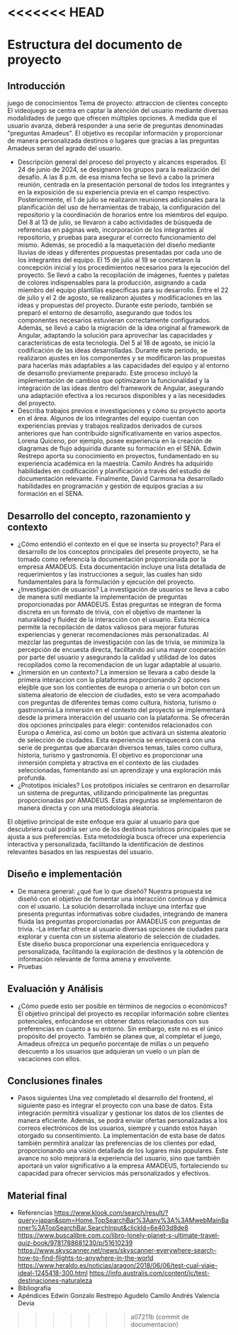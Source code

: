 <<<<<<< HEAD
=======
# Estructura del documento de proyecto

## Introducción

juego de conocimientos
Tema de proyecto: attraccion de clientes
concepto
El videojuego se centra en captar la atención del usuario mediante diversas modalidades de juego que ofrecen múltiples opciones. A medida que el usuario avanza, deberá responder a una serie de preguntas denominadas "preguntas Amadeus". El objetivo es recopilar información y proporcionar de manera personalizada destinos o lugares que gracias a las preguntas Amadeus seran del agrado del usuario.
- Descripción general del proceso del proyecto y alcances esperados.
El 24 de junio de 2024, se designaron los grupos para la realización del desafío. A las 8 p.m. de esa misma fecha se llevó a cabo la primera reunión, centrada en la presentación personal de todos los integrantes y en la exposición de su experiencia previa en el campo respectivo. Posteriormente, el 1 de julio se realizaron reuniones adicionales para la planificación del uso de herramientas de trabajo, la configuración del repositorio y la coordinación de horarios entre los miembros del equipo.
Del 8 al 13 de julio, se llevaron a cabo actividades de búsqueda de referencias en páginas web, incorporación de los integrantes al repositorio, y pruebas para asegurar el correcto funcionamiento del mismo. Además, se procedió a la maquetación del diseño mediante lluvias de ideas y diferentes propuestas presentadas por cada uno de los integrantes del equipo.
El 15 de julio al 19 se concretaron la concepción inicial y los procedimientos necesarios para la ejecución del proyecto. Se llevó a cabo la recopilación de imágenes, fuentes y paletas de colores indispensables para la producción, asignando a cada miembro del equipo plantillas específicas para su desarrollo.
Entre el 22 de julio y el 2 de agosto, se realizaron ajustes y modificaciones en las ideas y propuestas del proyecto. Durante este período, también se preparó el entorno de desarrollo, asegurando que todos los componentes necesarios estuvieran correctamente configurados.
Además, se llevó a cabo la migración de la idea original al framework de Angular, adaptando la solución para aprovechar las capacidades y características de esta tecnología.
Del 5 al 18 de agosto, se inició la codificación de las ideas desarrolladas. Durante este período, se realizaron ajustes en los componentes y se modificaron las propuestas para hacerlas más adaptables a las capacidades del equipo y al entorno de desarrollo previamente preparado.
Este proceso incluyó la implementación de cambios que optimizaron la funcionalidad y la integración de las ideas dentro del framework de Angular, asegurando una adaptación efectiva a los recursos disponibles y a las necesidades del proyecto.
- Describa trabajos previos e investigaciones y cómo su proyecto aporta en el área.
Algunos de los integrantes del equipo cuentan con experiencias previas y trabajos realizados derivados de cursos anteriores que han contribuido significativamente en varios aspectos. Lorena Quiceno, por ejemplo, posee experiencia en la creación de diagramas de flujo adquirida durante su formación en el SENA. Edwin Restrepo aporta su conocimiento en proyectos, fundamentado en su experiencia académica en la maestría. Camilo Andrés ha adquirido habilidades en codificación y planificación a través del estudio de documentación relevante. Finalmente, David Carmona ha desarrollado habilidades en programación y gestión de equipos gracias a su formación en el SENA.

## Desarrollo del concepto, razonamiento y contexto

- ¿Cómo entendió el contexto en el que se inserta su proyecto?
Para el desarrollo de los conceptos principales del presente proyecto, se ha tomado como referencia la documentación proporcionada por la empresa AMADEUS. Esta documentación incluye una lista detallada de requerimientos y las instrucciones a seguir, las cuales han sido fundamentales para la formulación y ejecución del proyecto.
- ¿Investigación de usuarios?
La investigación de usuarios se lleva a cabo de manera sutil mediante la implementación de preguntas proporcionadas por AMADEUS. Estas preguntas se integran de forma discreta en un formato de trivia, con el objetivo de mantener la naturalidad y fluidez de la interacción con el usuario.
Esta técnica permite la recopilación de datos valiosos para mejorar futuras experiencias y generar recomendaciones más personalizadas. Al mezclar las preguntas de investigación con las de trivia, se minimiza la percepción de encuesta directa, facilitando así una mayor cooperación por parte del usuario y asegurando la calidad y utilidad de los datos recopilados como la recomendacion de un lugar adaptable al usuario.
- ¿Inmersión en un contexto?
La inmersion se llevara a cabo desde la primera interaccion con la plataforma proporcionando 2 opciones elejible que son los contientes de europa o ameria o un boton con un sistema aleatorio de eleccion de ciudades, esto se vera acompañado con preguntas de diferentes temas como cultura, historia, turismo o gastronomia.La inmersión en el contexto del proyecto se implementará desde la primera interacción del usuario con la plataforma. Se ofrecerán dos opciones principales para elegir: contenidos relacionados con Europa o América, así como un botón que activará un sistema aleatorio de selección de ciudades.
Esta experiencia se enriquecerá con una serie de preguntas que abarcarán diversos temas, tales como cultura, historia, turismo y gastronomía. El objetivo es proporcionar una inmersión completa y atractiva en el contexto de las ciudades seleccionadas, fomentando así un aprendizaje y una exploración más profunda.
- ¿Prototipos iniciales?
Los prototipos iniciales se centraron en desarrollar un sistema de preguntas, utilizando principalmente las preguntas proporcionadas por AMADEUS. Estas preguntas se implementaron de manera directa y con una metodología aleatoria.

El objetivo principal de este enfoque era guiar al usuario para que descubriera cuál podría ser uno de los destinos turísticos principales que se ajusta a sus preferencias. Esta metodología busca ofrecer una experiencia interactiva y personalizada, facilitando la identificación de destinos relevantes basados en las respuestas del usuario.

## Diseño e implementación

- De manera general: ¿qué fue lo que diseñó?
  Nuestra propuesta se diseñó con el objetivo de fomentar una interacción continua y dinámica con el usuario. La solución desarrollada incluye una interfaz que presenta preguntas informativas sobre ciudades, integrando de manera fluida las preguntas proporcionadas por AMADEUS con preguntas de trivia.
-La interfaz ofrece al usuario diversas opciones de ciudades para explorar y cuenta con un sistema aleatorio de selección de ciudades. Este   diseño busca proporcionar una experiencia enriquecedora y personalizada, facilitando la exploración de destinos y la obtención de información relevante de forma amena y envolvente.
- Pruebas

## Evaluación y Análisis

- ¿Cómo puede esto ser posible en términos de negocios o económicos?
  El objetivo principal del proyecto es recopilar información sobre clientes potenciales, enfocándose en obtener datos relacionados con sus preferencias en cuanto a su entorno. Sin embargo, este no es el único propósito del proyecto. También se planea que, al completar el juego, Amadeus ofrezca un pequeño porcentaje de millas o un pequeño descuento a los usuarios que adquieran un vuelo o un plan de vacaciones con ellos.
## Conclusiones finales
- Pasos siguientes 
Una vez completado el desarrollo del frontend, el siguiente paso es integrar el proyecto con una base de datos. Esta integración permitirá visualizar y gestionar los datos de los clientes de manera eficiente. Además, se podrá enviar ofertas personalizadas a los correos electrónicos de los usuarios, siempre y cuando estos hayan otorgado su consentimiento. La implementación de esta base de datos también permitirá analizar las preferencias de los clientes por edad, proporcionando una visión detallada de los lugares más populares. Este avance no solo mejorará la experiencia del usuario, sino que también aportará un valor significativo a la empresa AMADEUS, fortaleciendo su capacidad para ofrecer servicios más personalizados y efectivos.
## Material final

- Referencias
https://www.klook.com/search/result/?query=japan&spm=Home.TopSearchBar%3Aany%3A%3AMwebMainBanner%3ATopSearchBar.SearchInput&clickId=6e403d8de8
https://www.buscalibre.com.co/libro-lonely-planet-s-ultimate-travel-quiz-book/9781788681230/p/51610239
https://www.skyscanner.net/news/skyscanner-everywhere-search-how-to-find-flights-to-anywhere-in-the-world
https://www.heraldo.es/noticias/aragon/2018/06/06/test-cual-viaje-ideal-1245418-300.html
https://info.australis.com/content/ic/test-destinaciones-naturaleza
- Bibliografía
- Apéndices
Edwin Gonzalo Restrepo Agudelo
Camilo Andrés Valencia Devia

>>>>>>> a07211b (commit de documentacion)
